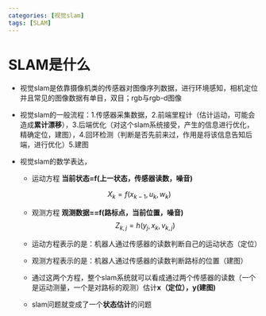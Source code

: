 ```yaml
---
categories: [视觉slam]
tags: [SLAM]
---
```

# SLAM是什么

- 视觉slam是依靠摄像机类的传感器对图像序列数据，进行环境感知，相机定位并且常见的图像数据有单目，双目；rgb与rgb-d图像

- 视觉slam的一般流程：1.传感器采集数据，2.前端里程计（估计运动，可能会造成**累计漂移**），3.后端优化（对这个slam系统接受，产生的信息进行优化，精确定位，建图），4.回环检测（判断是否先前来过，作用是将该信息告知后端，进行优化）5.建图

- 视觉slam的数学表达，

  - 运动方程           **当前状态=f(上一状态，传感器读数，噪音)**

  $$
  X_{k}=f(x_{k-1},u_k,w_k)
  $$
  - 观测方程           **观测数据==f(路标点，当前位置，噪音)**
    $$
    Z_{k,j}=h(y_j,x_k,v_{k,j})
    $$

  - 运动方程表示的是：机器人通过传感器的读数判断自己的运动状态（定位）

  - 观测方程表示的是：机器人通过传感器的读数判断路标的位置（建图）

  - 通过这两个方程，整个slam系统就可以看成通过两个传感器的读数（一个是运动测量，一个是对路标的观测）估计**x（定位），y(建图)**  

  - slam问题就变成了一个**状态估计**的问题
